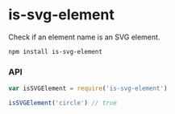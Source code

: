 # is-svg-element

Check if an element name is an SVG element.

```
npm install is-svg-element
```

### API

```js
var isSVGElement = require('is-svg-element')

isSVGElement('circle') // true
```

